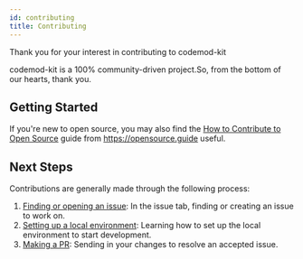 ```yaml
---
id: contributing
title: Contributing
---
```


Thank you for your interest in contributing to codemod-kit

codemod-kit is a 100% community-driven project.So, from the bottom of our hearts, thank you.

## Getting Started

If you're new to open source, you may also find the [How to Contribute to Open Source](https://opensource.guide/how-to-contribute) guide from https://opensource.guide useful.

## Next Steps
Contributions are generally made through the following process:

1. [Finding or opening an issue](./issue.mdx): In the issue tab, finding or creating an issue to work on.
2. [Setting up a local environment](./development.mdx): Learning how to set up the local environment to start development.
3. [Making a PR](./pr.mdx): Sending in your changes to resolve an accepted issue.
